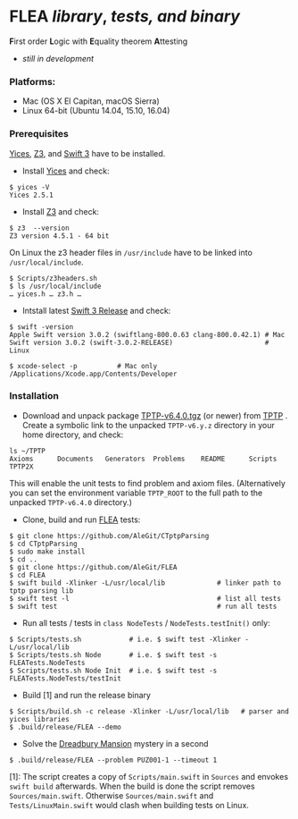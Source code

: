 # FLEA *library*, *tests, and binary*
**F**irst order **L**ogic with **E**quality theorem **A**ttesting

- *still in development*

### Platforms:
- Mac (OS X El Capitan, macOS Sierra)
- Linux 64-bit (Ubuntu 14.04, 15.10, 16.04)

### Prerequisites

[Yices](http://yices.csl.sri.com),
[Z3](https://github.com/Z3Prover/z3),
and [Swift 3](https://swift.org/) have to be installed.

- Install [Yices](http://yices.csl.sri.com) and check:
```
$ yices -V
Yices 2.5.1
```

- Install [Z3](https://github.com/Z3Prover/z3) and check:
```
$ z3  --version
Z3 version 4.5.1 - 64 bit
```
On Linux the z3 header files in `/usr/include` have to be linked into `/usr/local/include`.

```
$ Scripts/z3headers.sh
$ ls /usr/local/include
… yices.h … z3.h …
```




- Intstall latest [Swift 3 Release](https://swift.org/download/#using-downloads)
and check:
```
$ swift -version
Apple Swift version 3.0.2 (swiftlang-800.0.63 clang-800.0.42.1) # Mac
Swift version 3.0.2 (swift-3.0.2-RELEASE)                       # Linux

$ xcode-select -p          # Mac only
/Applications/Xcode.app/Contents/Developer
```

### Installation

- Download and unpack package [TPTP-v6.4.0.tgz](http://www.cs.miami.edu/~tptp/TPTP/Distribution/TPTP-v6.4.0.tgz)
(or newer) from [TPTP](http://www.cs.miami.edu/~tptp/) .
Create a symbolic link to the unpacked `TPTP-v6.y.z` directory
in your home directory, and check:
```
ls ~/TPTP
Axioms		Documents	Generators	Problems	README		Scripts		TPTP2X
```
This will enable the unit tests to find problem and axiom files.
(Alternatively you can set the environment variable `TPTP_ROOT`
to the full path to the unpacked `TPTP-v6.4.0` directory.)
- Clone, build and run [FLEA](https://github.com/AleGit/FLEA) tests:
```
$ git clone https://github.com/AleGit/CTptpParsing
$ cd CTptpParsing
$ sudo make install
$ cd ..
$ git clone https://github.com/AleGit/FLEA
$ cd FLEA
$ swift build -Xlinker -L/usr/local/lib             # linker path to tptp parsing lib
$ swift test -l                                     # list all tests
$ swift test                                        # run all tests
```

- Run all tests / tests in `class NodeTests` / `NodeTests.testInit()` only:
```
$ Scripts/tests.sh            # i.e. $ swift test -Xlinker -L/usr/local/lib
$ Scripts/tests.sh Node       # i.e. $ swift test -s FLEATests.NodeTests
$ Scripts/tests.sh Node Init  # i.e. $ swift test -s FLEATests.NodeTests/testInit
```

- Build [1] and run the release binary
```
$ Scripts/build.sh -c release -Xlinker -L/usr/local/lib   # parser and yices libraries
$ .build/release/FLEA --demo
```

- Solve the [Dreadbury Mansion](http://www.cs.miami.edu/~tptp/cgi-bin/SeeTPTP?Category=Problems&Domain=PUZ&File=PUZ001-1.p) mystery in a second
```
$ .build/release/FLEA --problem PUZ001-1 --timeout 1
```

[1]: The script creates a copy of  `Scripts/main.swift` in `Sources` and envokes `swift build` afterwards.
When the build is done the script removes `Sources/main.swift`. 
Otherwise `Sources/main.swift` and `Tests/LinuxMain.swift` would clash when building tests on Linux.
